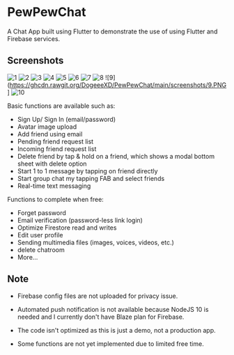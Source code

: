 # PewPewChat

A Chat App built using Flutter to demonstrate the use of using Flutter and Firebase services.

## Screenshots
![1](https://ghcdn.rawgit.org/DogeeeXD/PewPewChat/main/screenshots/1.PNG)
![2](https://ghcdn.rawgit.org/DogeeeXD/PewPewChat/main/screenshots/2.PNG)
![3](https://ghcdn.rawgit.org/DogeeeXD/PewPewChat/main/screenshots/3.PNG)
![4](https://ghcdn.rawgit.org/DogeeeXD/PewPewChat/main/screenshots/4.PNG)
![5](https://ghcdn.rawgit.org/DogeeeXD/PewPewChat/main/screenshots/5.PNG)
![6](https://ghcdn.rawgit.org/DogeeeXD/PewPewChat/main/screenshots/6.PNG)
![7](https://ghcdn.rawgit.org/DogeeeXD/PewPewChat/main/screenshots/7.PNG)
![8](https://ghcdn.rawgit.org/DogeeeXD/PewPewChat/main/screenshots/8.PNG)
![9](https://ghcdn.rawgit.org/DogeeeXD/PewPewChat/main/screenshots/9.PNG]
![10](https://ghcdn.rawgit.org/DogeeeXD/PewPewChat/main/screenshots/10.PNG)

Basic functions are available such as:
- Sign Up/ Sign In (email/password)
- Avatar image upload
- Add friend using email
- Pending friend request list
- Incoming friend request list
- Delete friend by tap & hold on a friend, which shows a modal bottom sheet with delete option
- Start 1 to 1 message by tapping on friend directly
- Start group chat my tapping FAB and select friends
- Real-time text messaging

Functions to complete when free:
- Forget password
- Email verification (password-less link login)
- Optimize Firestore read and writes
- Edit user profile
- Sending multimedia files (images, voices, videos, etc.)
- delete chatroom
- More...


## Note

 - Firebase config files are not uploaded for privacy issue.
 
 - Automated push notification is not available because NodeJS 10 is needed and I currently don't have Blaze plan for Firebase. 

 - The code isn't optimized as this is just a demo, not a production app.
 
 - Some functions are not yet implemented due to limited free time.
